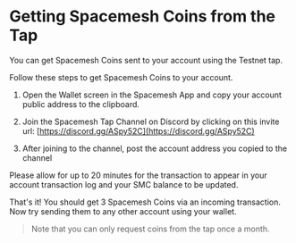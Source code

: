 # Getting Spacemesh Coins from the Tap

You can get Spacemesh Coins sent to your account using the Testnet tap.

Follow these steps to get Spacemesh Coins to your account.

1. Open the Wallet screen in the Spacemesh App and copy your account public address to the clipboard.

2. Join the Spacemesh Tap Channel on Discord by clicking on this invite url: [https://discord.gg/ASpy52C](https://discord.gg/ASpy52C)

3. After joining to the channel, post the account address you copied to the channel

Please allow for up to 20 minutes for the transaction to appear in your account transaction log and your SMC balance to be updated.


That's it! You should get 3 Spacemesh Coins via an incoming transaction. Now try sending them to any other account using your wallet.


> Note that you can only request coins from the tap once a month.
